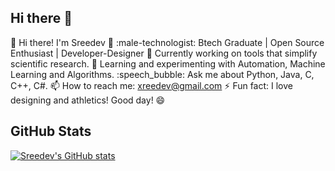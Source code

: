 ## Hi there 👋
:wave: Hi there! I'm Sreedev :rocket:
:male-technologist: Btech Graduate | Open Source Enthusiast | Developer-Designer
:telescope: Currently working on tools that simplify scientific research.
:seedling: Learning and experimenting with Automation, Machine Learning and Algorithms.
:speech_bubble: Ask me about Python, Java, C, C++, C#.
:mailbox: How to reach me: xreedev@gmail.com
:zap: Fun fact: I love designing and athletics!
Good day! :smile:
## GitHub Stats
[![Sreedev's GitHub stats](https://github-readme-stats.vercel.app/api?username=safar-byte&show_icons=true&theme=radical)](https://github.com/anuraghazra/github-readme-stats)

